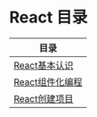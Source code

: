 # React 目录

| 目录 |
| --- | 
|[React基本认识](https://github.com/WTxiaomage/learning-repository/blob/master/React/01_react_base.md) |
|[React组件化编程](https://github.com/WTxiaomage/learning-repository/blob/master/React/02_react_component_programming.md#list-two) |
|[React创建项目](https://github.com/WTxiaomage/learning-repository/blob/master/React/03_react_practice.md) |




